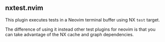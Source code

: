 ## nxtest.nvim

This plugin executes tests in a Neovim terminal buffer using NX `test` target.

The difference of using it instead other test plugins for neovim is that you can take advantage of the NX cache and graph dependencies.
